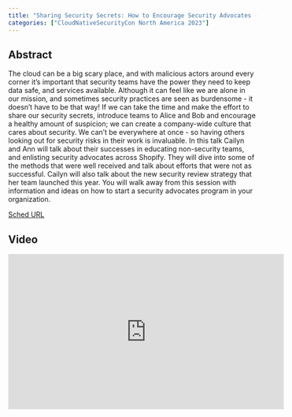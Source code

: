 ```yaml
---
title: "Sharing Security Secrets: How to Encourage Security Advocates - Cailyn Edwards, Shopify"
categories: ["CloudNativeSecurityCon North America 2023"]
---
```


## Abstract

The cloud can be a big scary place, and with malicious actors around every corner it’s important that security teams have the power they need to keep data safe, and services available. Although it can feel like we are alone in our mission, and sometimes security practices are seen as burdensome - it doesn’t have to be that way! If we can take the time and make the effort to share our security secrets, introduce teams to Alice and Bob and encourage a healthy amount of suspicion; we can create a company-wide culture that cares about security. We can’t be everywhere at once - so having others looking out for security risks in their work is invaluable. In this talk Cailyn and Ann will talk about their successes in educating non-security teams, and enlisting security advocates across Shopify. They will dive into some of the methods that were well received and talk about efforts that were not as successful. Cailyn will also talk about the new security review strategy that her team launched this year. You will walk away from this session with information and ideas on how to start a security advocates program in your organization.

[Sched URL](https://cloudnativesecurityconna23.sched.com/event/86357b893a07570c3bc5c7e373964657)

## Video

<iframe width='560' height='315' src='https://www.youtube.com/embed/4zDek61e89Y' frameborder='0' allow='accelerometer; autoplay; encrypted-media; gyroscope; picture-in-picture' allowfullscreen></iframe>
